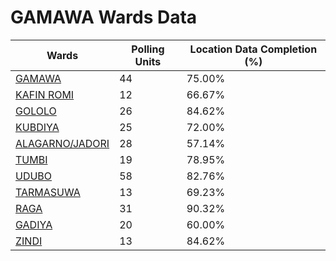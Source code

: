 
# GAMAWA Wards Data

| Wards | Polling Units | Location Data Completion (%) |
| ---- | ----- | ------- |
| [GAMAWA](./wards/1130-gamawa) | 44 | 75.00% |
| [KAFIN  ROMI](./wards/1131-kafin-romi) | 12 | 66.67% |
| [GOLOLO](./wards/1132-gololo) | 26 | 84.62% |
| [KUBDIYA](./wards/1133-kubdiya) | 25 | 72.00% |
| [ALAGARNO/JADORI](./wards/1134-alagarno/jadori) | 28 | 57.14% |
| [TUMBI](./wards/1135-tumbi) | 19 | 78.95% |
| [UDUBO](./wards/1136-udubo) | 58 | 82.76% |
| [TARMASUWA](./wards/1137-tarmasuwa) | 13 | 69.23% |
| [RAGA](./wards/1138-raga) | 31 | 90.32% |
| [GADIYA](./wards/1139-gadiya) | 20 | 60.00% |
| [ZINDI](./wards/1140-zindi) | 13 | 84.62% |




